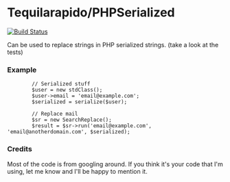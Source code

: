 # Tequilarapido/PHPSerialized

[![Build Status](https://travis-ci.org/tequilarapido/php-serialized.png?branch=master)](https://travis-ci.org/tequilarapido/php-serialized)

Can be used to replace strings in PHP serialized strings.
(take a look at the tests)

### Example

            // Serialized stuff
            $user = new stdClass();
            $user->email = 'email@example.com';
            $serialized = serialize($user);

            // Replace mail
            $sr = new SearchReplace();
            $result = $sr->run('email@example.com', 'email@anotherdomain.com', $serialized);



### Credits

Most of the code is from googling around.
If you think it's your code that I'm using, let me know and I'll be happy to mention it.

